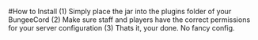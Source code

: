 #How to Install
  (1)  Simply place the jar into the plugins folder of your BungeeCord
  (2)  Make sure staff and players have the correct permissions for your server configuration
  (3)  Thats it, your done. No fancy config.

